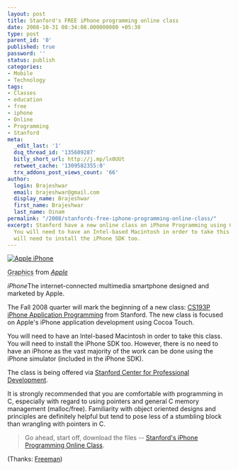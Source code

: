 ```yaml
---
layout: post
title: Stanford's FREE iPhone programming online class
date: 2008-10-31 08:34:08.000000000 +05:30
type: post
parent_id: '0'
published: true
password: ''
status: publish
categories:
- Mobile
- Technology
tags:
- Classes
- education
- free
- iphone
- Online
- Programming
- Stanford
meta:
  _edit_last: '1'
  dsq_thread_id: '135609287'
  bitly_short_url: http://j.mp/lx0UUt
  retweet_cache: '1309582355:0'
  trx_addons_post_views_count: '66'
author:
  login: Brajeshwar
  email: brajeshwar@gmail.com
  display_name: Brajeshwar
  first_name: Brajeshwar
  last_name: Oinam
permalink: "/2008/stanfords-free-iphone-programming-online-class/"
excerpt: Stanford have a new online class on iPhone Programming using Cocoa Touch.
  You will need to have an Intel-based Macintosh in order to take this class. You
  will need to install the iPhone SDK too.
---
```

<div class="figure"><a href="http://www.stanford.edu/class/cs193p/"><img src="/static/2008/10/iphone-640x340.jpg" alt="Apple iPhone" /></a>
<p class="credit"><abbr class="type" title="Graphics">Graphics</abbr> from <cite><a href="http://www.apple.com/">Apple</a></cite></p>
<p class="caption"><em class="title">iPhone</em>The internet-connected multimedia smartphone designed and marketed by Apple.</p>
</div>
<p><!--more--></p>
<p>The Fall 2008 quarter will mark the beginning of a new class: <a href="http://www.stanford.edu/class/cs193p/">CS193P iPhone Application Programming</a> from Stanford. The new class is focused on Apple's iPhone application development using Cocoa Touch.</p>
<p>You will need to have an Intel-based Macintosh in order to take this class. You will need to install the iPhone SDK too. However, there is no need to have an iPhone as the vast majority of the work can be done using the iPhone simulator (included in the iPhone SDK).</p>
<p>The class is being offered via <a href="http://scpd.stanford.edu/">Stanford Center for Professional Development</a>.</p>
<p>It is strongly recommended that you are comfortable with programming in C, especially with regard to using pointers and general C memory management (malloc/free). Familiarity with object oriented designs and principles are definitely helpful but tend to pose less of a stumbling block than wrangling with pointers in C.</p>
<blockquote><p>Go ahead, start off, download the files -- <a href="http://www.stanford.edu/class/cs193p/">Stanford's iPhone Programming Online Class</a>.</p></blockquote>
<p>(Thanks: <a href="http://twitter.com/freemanindia/statuses/983445834">Freeman</a>)</p>
